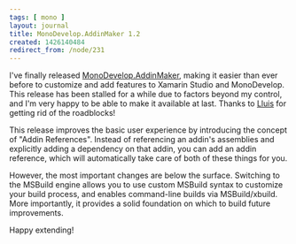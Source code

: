 ```yaml
---
tags: [ mono ]
layout: journal
title: MonoDevelop.AddinMaker 1.2
created: 1426140484
redirect_from: /node/231
---
```

I've finally released [MonoDevelop.AddinMaker](https://mhut.ch/addinmaker/1.2),
making it easier than ever before to customize and add features to Xamarin
Studio and MonoDevelop. This release has been stalled for a while due to factors
beyond my control, and I'm very happy to be able to make it available at
last.<!--break--> Thanks to [Lluis](https://twitter.com/slluis) for getting rid
of the roadblocks!

This release improves the basic user experience by introducing the concept of
"Addin References". Instead of referencing an addin's assemblies and explicitly
adding a dependency on that addin, you can add an addin reference, which will
automatically take care of both of these things for you.

However, the most important changes are below the surface. Switching to the
MSBuild engine allows you to use custom MSBuild syntax to customize your build
process, and enables command-line builds via MSBuild/xbuild. More importantly,
it provides a solid foundation on which to build future improvements.

Happy extending!
